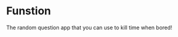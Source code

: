 # Funstion
The random question app that you can use to kill time when bored!

<add description per assignment instructions>
